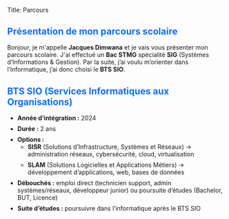 Title: Parcours 

<title>Parcours</title>
<style>
    .card {
        border: none;
        border-radius: 0.5rem;
    }
    .card-header {
        background-color: #0d6efd;
        color: white;
        font-weight: bold;
    }
    .section-title {
        color: #0d6efd;
        font-weight: bold;
        margin-bottom: 1rem;
    }
    hr {
        border-top: 2px solid #0d6efd;
    }
    ul li {
        margin-bottom: 0.5rem;
    }
</style>

<body>
    <main class="container my-5">
        <!-- Présentation -->
        <div class="card shadow-sm mb-4">
            <div class="card-body">
                <h2 class="section-title">Présentation de mon parcours scolaire</h2>
                <p>
                    Bonjour, je m'appelle <strong>Jacques Dimwana</strong> et je vais vous présenter mon parcours scolaire.
                    J'ai effectué un <strong>Bac STMG</strong> spécialité <strong>SIG</strong>
                    (Systèmes d’Informations & Gestion).
                    Par la suite, j’ai voulu m’orienter dans l’informatique,
                    j’ai donc choisi le <strong>BTS SIO</strong>.
                </p>
            </div>
        </div>
        <!-- BTS SIO -->
        <div class="card shadow-sm mb-4">
            <div class="card-body">
                <h2 class="section-title">BTS SIO (Services Informatiques aux Organisations)</h2>
                <ul>
                    <li><strong>Année d’intégration :</strong> 2024</li>
                    <li><strong>Durée :</strong> 2 ans</li>
                    <li><strong>Options :</strong>
                        <ul>
                            <li><strong>SISR</strong> (Solutions d’Infrastructure, Systèmes et Réseaux) → administration réseaux, cybersécurité, cloud, virtualisation</li>
                            <li><strong>SLAM</strong> (Solutions Logicielles et Applications Métiers) → développement d’applications, web, bases de données</li>
                        </ul>
                    </li>
                    <li><strong>Débouchés :</strong> emploi direct (technicien support, admin systèmes/réseaux, développeur junior) ou poursuite d’études (Bachelor, BUT, Licence)</li>
                    <li><strong>Suite d’études :</strong> poursuivre dans l’informatique après le BTS SIO</li>
                </ul>
            </div>
        </div>
    </main>
</body>
